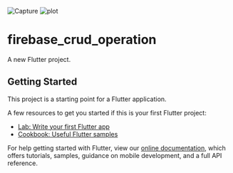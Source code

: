 
![Capture](width="200")
![plot](https://user-images.githubusercontent.com/45089147/153831857-75e5ec5a-9a67-45ca-8e6f-b48b62f66aa9.PNG )


# firebase_crud_operation

A new Flutter project.

## Getting Started

This project is a starting point for a Flutter application.

A few resources to get you started if this is your first Flutter project:

- [Lab: Write your first Flutter app](https://flutter.dev/docs/get-started/codelab)
- [Cookbook: Useful Flutter samples](https://flutter.dev/docs/cookbook)

For help getting started with Flutter, view our
[online documentation](https://flutter.dev/docs), which offers tutorials,
samples, guidance on mobile development, and a full API reference.

